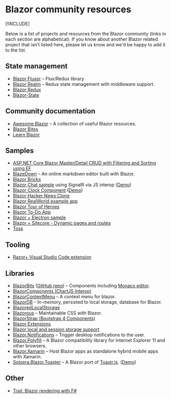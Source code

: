 # Blazor community resources

[!INCLUDE[](~/includes/blazor-preview-notice.md)]

Below is a list of projects and resources from the Blazor community (links in each section are alphabetical). If you know about another Blazor related project that isn't listed here, please let us know and we'd be happy to add it to the list.

## State management

* [Blazor Fluxor](https://mrpmorris.github.io/blazor-fluxor/) &ndash; Flux/Redux library 
* [Blazor Realm](https://dworthen.github.io/BlazorRealm/docs/quickstart.html) &ndash; Redux state management with middleware support.
* [Blazor Redux](https://github.com/torhovland/blazor-redux)
* [Blazor-State](https://timewarpengineering.github.io/blazor-state/)

## Community documentation

* [Awesome Blazor](https://github.com/AdrienTorris/awesome-blazor) &ndash; A collection of useful Blazor resources.
* [Blazor Bites](https://codedaze.io/tag/blazor-bites/)
* [Learn Blazor](https://learn-blazor.com/)

## Samples

* [ASP.NET Core Blazor Master/Detail CRUD with Filtering and Sorting using EF](https://code.msdn.microsoft.com/vstudio/ASPNET-Core-Blazor-122b108a)
* [BlazeDown](https://github.com/EdCharbeneau/BlazeDown) &ndash; An online markdown editor built with Blazor.
* [Blazor Bricks](https://www.codeproject.com/Articles/1241210/WebAssembly-with-Blazor)
* [Blazor Chat sample](https://github.com/conficient/BlazorChatSample) using SignalR via JS interop ([Demo](https://blazorchatsample.azurewebsites.net/))
* [Blazor Clock Component](https://github.com/Lupusa87/LupusaBlazorProjects) ([Demo](http://lupusablazordemos.azurewebsites.net/))
* [Blazor Hacker News Clone](https://github.com/lohithgn/blazor-hackernews-clone)
* [Blazor RealWorld example app](https://github.com/torhovland/blazor-realworld-example-app)
* [Blazor Tour of Heroes](https://github.com/lohithgn/blazor-tour-of-heroes)
* [Blazor To-Do App](https://github.com/BorowskiKamil/blazor-tasks)
* [Blazor + Electron sample](https://github.com/SteveSandersonMS/BlazorElectronExperiment.Sample)
* [Blazor + Sitecore - Dynamic pages and routes](https://github.com/GoranHalvarsson/SitecoreBlazor)
* [Toss](https://github.com/RemiBou/Toss.Blazor)

## Tooling

* [Razor+ Visual Studio Code extension](https://marketplace.visualstudio.com/items?itemName=austincummings.razor-plus)

## Libraries

* [BlazorBits](http://blazorbits.net) ([GitHub repo](https://github.com/blazorbits)) &ndash; Components including [Monaco editor](https://github.com/Microsoft/monaco-editor).
* [BlazorComponents (ChartJS Interop)](https://github.com/muqeet-khan/BlazorComponents)
* [BlazorContextMenu](https://github.com/stavroskasidis/BlazorContextMenu) &ndash; A context menu for blazor.
* [BlazorDB](https://github.com/chanan/BlazorDB) &ndash; In-memory, persisted to local storage, database for Blazor.
* [BlazoredLocalStorage](https://github.com/chrissainty/BlazoredLocalStorage)
* [Blazorous](https://github.com/chanan/Blazorous) &ndash; Maintainable CSS with Blazor.
* [BlazorStrap (Bootstrap 4 Components)](https://github.com/chanan/BlazorStrap)
* [Blazor Extensions](https://github.com/BlazorExtensions/)
* [Blazor local and session storage support](https://github.com/cloudcrate/BlazorStorage)
* [Blazor.Notifications](https://github.com/vertonghenb/Blazor.Notifications) &ndash; Trigger desktop notifications to the user.
* [Blazor.Polyfill](https://github.com/Daddoon/Blazor.Polyfill) &ndash; A Blazor compatibility library for Internet Explorer 11 and other browsers.
* [Blazor.Xamarin](https://github.com/Daddoon/Blazor.Xamarin) &ndash; Host Blazor apps as standalone hybrid mobile apps with Xamarin.
* [Sotsera.Blazor.Toaster](https://github.com/sotsera/sotsera.blazor.toaster) &ndash; A Blazor port of [Toastr.js](https://github.com/CodeSeven/toastr/). ([Demo](https://sotsera.github.io/sotsera.blazor.toaster/))

## Other

* [Trail: Blazor rendering with F#](https://github.com/panesofglass/trail)
